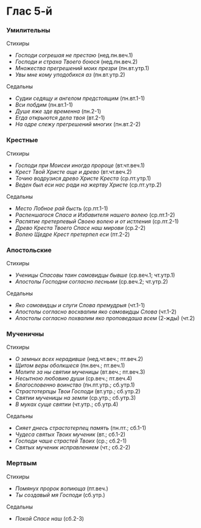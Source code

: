 
# Глас 5-й

### Умилительны

Стихиры

- *Господи согрешая не престаю* (нед.пн.веч.1)
- *Господи и страха Твоего боюся* (нед.пн.веч.2)
- *Множества прегрешений моих презри* (пн.вт.утр.1)
- *Увы мне кому уподобихся аз* (пн.вт.утр.2)

Седальны

- *Судии седящу и ангелом предстоящим* (пн.вт.1-1)
- *Вси побдим* (пн.вт.1-1)
- *Душе яже зде временна* (пн.2-1)
- *Егда открыются дела твоя* (вт.2-1)
- *На одре слежу прегрешений многих* (пн.вт.2-2)

### Крестные

Стихиры

- *Господи при Моисеи иногда пророце* (вт.чт.веч.1)
- *Крест Твой Христе аще и древо* (вт.чт.веч.2)
- *Точию водрузися древо Христе Креста* (ср.пт.утр.1)
- *Веден был еси нас ради на жертву Христе* (ср.пт.утр.2)

Седальны

- *Место Лобное рай бысть* (ср.пт.1-1)
- *Распеншагося Спаса и Избавителя нашего волею* (ср.пт.1-2)
- *Распятие претерпевый Своею волею и от истления* (ср.пт.2-1)
- *Древо Креста Твоего Спасе наш мирови* (ср.2-2)
- *Волею Щедре Крест претерпел еси* (пт.2-2)

### Апостольские

Стихиры

- *Ученицы Спасовы таин самовидцы бывше* (ср.веч.1; чт.утр.1)
- *Апостолы Господни согласно песньми* (ср.веч.2; чт.утр.2)

Седальны

- *Яко самовидцы и слуги Слова премудрыя* (чт.1-1)
- *Апостолы согласно восхвалим яко самовидцы Слова* (чт.1-2)
- *Апостолы согласно похвалим яко проповедаша всем* (2-жды) (чт.2)

### Мученичны

Стихиры

- *О земных всех нерадивше* (нед.чт.веч.; пт.веч.2)
- *Щитом веры оболкшеся* (пн.веч.; пт.веч.1)
- *Молите за ны святии мученицы* (вт.веч.; пт.веч.3)
- *Несытною любовию души* (ср.веч.; пт.веч.4)
- *Благословенно воинство* (пн.пт.утр.; сб.утр.1)
- *Страстотерпцы Твои Господи* (вт.утр.; сб.утр.2)
- *Святии мученицы на земли* (ср.утр.; сб.утр.3)
- *В муках суще святии* (чт.утр.; сб.утр.4)

Седальны

- *Сияет днесь страстотерпец память* (пн.пт.; сб.1-1)
- *Чудеса святых Твоих мученик* (вт.; сб.1-2)
- *Господи чаше страстей Твоих* (ср.; сб.2-1)
- *Святых мученик исправлением* (чт.; сб.2-2)

### Мертвым

Стихиры

- *Помянух пророк вопиюща* (пт.веч.)
- *Ты создавый мя Господи* (сб.утр.)

Седальны

- *Покой Спасе наш* (сб.2-3)
